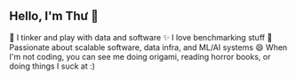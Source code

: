 ## Hello, I'm Thư 👋

🔭 I tinker and play with data and software
✨ I love benchmarking stuff
🌱 Passionate about scalable software, data infra, and ML/AI systems
😄 When I'm not coding, you can see me doing origami, reading horror books, or doing things I suck at :)
<!--
**thuinanutshell/thuinanutshell** is a ✨ _special_ ✨ repository because its `README.md` (this file) appears on your GitHub profile.

Here are some ideas to get you started:

- 🔭 I’m currently working on ...
- 🌱 I’m currently learning ...
- 👯 I’m looking to collaborate on ...
- 🤔 I’m looking for help with ...
- 💬 Ask me about ...
- 📫 How to reach me: ...
- 😄 Pronouns: ...
- ⚡ Fun fact: ...
-->
